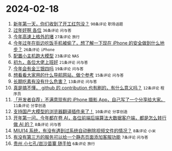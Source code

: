 # 2024-02-18

1. [新年第一天，你们收到了开工红包没？](https://www.v2ex.com/t/1016095) `90条评论` `职场话题`
1. [过年好啊 各位](https://www.v2ex.com/t/1016089) `36条评论` `问与答`
1. [今年高速上格外的堵](https://www.v2ex.com/t/1016096) `27条评论` `旅行`
1. [今年过年在街边吃饭手机被偷了，想了解一下现在 iPhone 的安全做到什么地步？](https://www.v2ex.com/t/1016109) `26条评论` `iPhone`
1. [配置小主机跑大模型](https://www.v2ex.com/t/1016094) `23条评论` `NAS`
1. [初九，各位大佬上班好](https://www.v2ex.com/t/1016093) `21条评论` `问与答`
1. [今年会有金三银四吗](https://www.v2ex.com/t/1016099) `19条评论` `问与答`
1. [想看看大家用的什么导航网站，做个参考](https://www.v2ex.com/t/1016091) `15条评论` `问与答`
1. [长期吃素有没有什么危害？](https://www.v2ex.com/t/1016135) `13条评论` `问与答`
1. [真是搞不懂， github 的 contribution 也有刷的，有什么意义吗？](https://www.v2ex.com/t/1016119) `12条评论` `程序员`
1. [「开发者自荐」不满意现有的 iPhone 摄影 App，自己写了一个分享给大家。](https://www.v2ex.com/t/1016100) `11条评论` `分享创造`
1. [支持国产大模型的浏览器翻译插件来了！](https://www.v2ex.com/t/1016107) `10条评论` `分享创造`
1. [开年第一问，今年都在卷 AI，各位前端后端算法大数据客户端，都是怎么转行做 AI 的？](https://www.v2ex.com/t/1016121) `8条评论` `问与答`
1. [MIUI14 系统，有没有遇到过系统自动删除视频文件的情况？](https://www.v2ex.com/t/1016104) `8条评论` `小米`
1. [有没有第三方的服务可以给一个静态页面添加客服功能](https://www.v2ex.com/t/1016098) `7条评论` `问与答`
1. [贵州 小七孔/岜沙苗寨 随手拍](https://www.v2ex.com/t/1016128) `6条评论` `旅行`
